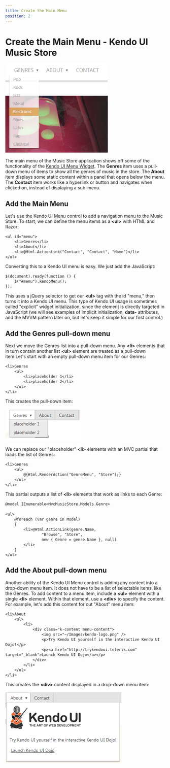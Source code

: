 ```yaml
---
title: Create the Main Menu
position: 2
---
```


# Create the Main Menu - Kendo UI Music Store

![kendo-menu-overview](/getting-started/using-kendo-with/aspnet-mvc/tutorial-kendo-music-store/music-store-web/images/kendo-menu-overview.png)

The main menu of the Music Store application shows off some of the functionality of the [Kendo UI Menu Widget](http://demos.telerik.com/kendo-ui/web/menu/index.html).
The **Genres** item uses a pull-down menu of items to show all the genres of music in the store.
The **About** item displays some static content within a panel that opens below the menu.
The **Contact** item works like a hyperlink or button and navigates when clicked on, instead of displaying a sub-menu.

## Add the Main Menu

Let's use the Kendo UI Menu control to add a navigation menu to the Music Store.
To start, we can define the menu items as a **&lt;ul&gt;** with HTML and Razor:

    <ul id="menu">
        <li>Genres</li>
        <li>About</li>
        <li>@Html.ActionLink("Contact", "Contact", "Home")</li>
    </ul>

Converting this to a Kendo UI menu is easy. We just add the JavaScript:

    $(document).ready(function () {
        $("#menu").kendoMenu();
    });

This uses a jQuery selector to get our **&lt;ul&gt;** tag with the id "menu," then turns it into a Kendo UI menu.
This type of Kendo UI usage is sometimes called "explicit" widget initialization, since the element is directly targeted in JavaScript (we will see examples of implicit initialization, **data-** attributes, and the MVVM pattern later on, but let's keep it simple for our first control.)

## Add the Genres pull-down menu

Next we move the Genres list into a pull-down menu.
Any **&lt;li&gt;** elements that in turn contain another list **&lt;ul&gt;** element are treated as a pull-down item.Let's start with an empty pull-down menu item for our Genres:

    <li>Genres
        <ul>
            <li>placeholder 1</li>
            <li>placeholder 2</li>
        </ul>
    </li>

This creates the pull-down item:

![kendo-menu-pulldown-placeholder](/getting-started/using-kendo-with/aspnet-mvc/tutorial-kendo-music-store/music-store-web/images/kendo-menu-pulldown-placeholder.png)

We can replace our "placeholder" **&lt;li&gt;** elements with an MVC partial that loads the list of Genres:

    <li>Genres
        <ul>
            @{Html.RenderAction("GenreMenu", "Store");}
        </ul>
    </li>

This partial outputs a list of **&lt;li&gt;** elements that work as links to each Genre:

    @model IEnumerable<MvcMusicStore.Models.Genre>

    <ul>
        @foreach (var genre in Model)
        {
            <li>@Html.ActionLink(genre.Name,
                    "Browse", "Store",
                    new { Genre = genre.Name }, null)
            </li>
        }
    </ul>

## Add the About pull-down menu

Another ability of the Kendo UI Menu control is adding any content into a drop-down menu item.
It does not have to be a list of selectable items, like the Genres.
To add content to a menu item, include a **&lt;ul&gt;** element with a single **&lt;li&gt;** element.
Within that element, use a **&lt;div&gt;** to specify the content.
For example, let's add this content for out "About" menu item:

    <li>About
        <ul>
            <li>
                <div class="k-content menu-content">
                    <img src="~/Images/kendo-logo.png" />
                    <p>Try Kendo UI yourself in the interactive Kendo UI Dojo!</p>
                    <p><a href="http://trykendoui.telerik.com" target="_blank">Launch Kendo UI Dojo</a></p>
                </div>
            </li>
        </ul>
    </li>

This creates the **&lt;div&gt;** content displayed in a drop-down menu item:

![kendo-menu-pulldown-content](/getting-started/using-kendo-with/aspnet-mvc/tutorial-kendo-music-store/music-store-web/images/kendo-menu-pulldown-content.png)
